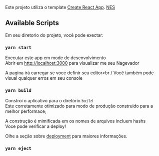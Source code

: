 Este projeto utiliza o template [Create React App](https://github.com/facebook/create-react-app).
[NES](https://nostalgic-css.github.io/NES.css/)

## Available Scripts

Em seu diretorio do projeto, você pode exectar:

### `yarn start`

Executar este app em mode de desenvolvimento<br />
Abrir em [http://localhost:3000](http://localhost:3000) para visualizar me seu Nagevador

A pagina irá carregar se voce definir seu editor<br /
Você também pode visual quaiquer erros em seu console


### `yarn build`

Constroi o aplicativo para o diretório `build` <br/>
Este corretamente otimizado para modo de produção construido para a melhor performace;

A construção é mimificada em os nomes de arquivos incluem hashs<br />
Voce pode verificar a deploy!

Olhe a seção sobre [deployment](https://facebook.github.io/create-react-app/docs/deployment) para maiores informações.

### `yarn eject`


